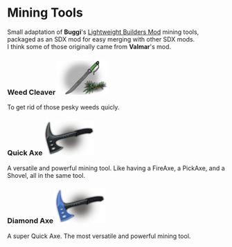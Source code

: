 <!--Read this in github to have all the visuals and formatting: https://github.com/manux32/7dtdSdxMods/tree/master/Manux_MiningTools-->
# Mining Tools
Small adaptation of **Buggi**'s [Lightweight Builders Mod](https://7daystodie.com/forums/showthread.php?84086-Lightweight-Builders-Mod) mining tools, packaged as an SDX mod for easy merging with other SDX mods.  
I think some of those originally came from **Valmar**'s mod.

### Weed Cleaver ![wc](Icons/weedCleaver.png)
To get rid of those pesky weeds quicly.

### Quick Axe ![qa](Icons/quickaxe.png)
A versatile and powerful mining tool. Like having a FireAxe, a PickAxe, and a Shovel, all in the same tool.

### Diamond Axe ![da](Icons/diamondaxe.png)
A super Quick Axe. The most versatile and powerful mining tool.
